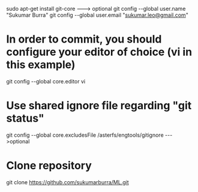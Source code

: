 sudo apt-get install git-core    ---> optional
git config --global user.name    "Sukumar Burra"
git config --global user.email   "sukumar.leo@gmail.com"
  
 # In order to commit, you should configure your editor of choice (vi in this example)
git config --global core.editor vi
   
 # Use shared ignore file regarding "git status"
git config --global core.excludesFile /asterfs/engtools/gitignore --->optional

 # Clone repository
git clone https://github.com/sukumarburra/ML.git
